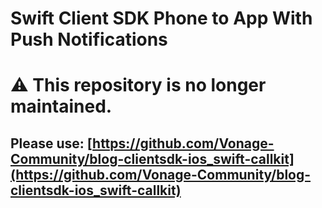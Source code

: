 # Swift Client SDK Phone to App With Push Notifications

# ⚠️ This repository is no longer maintained. 

## Please use: [https://github.com/Vonage-Community/blog-clientsdk-ios_swift-callkit](https://github.com/Vonage-Community/blog-clientsdk-ios_swift-callkit)
